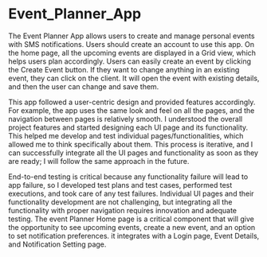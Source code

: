 # Event_Planner_App

The Event Planner App allows users to create and manage personal events with SMS notifications. Users should create an account to use this app. On the home page, all the upcoming events are displayed in a Grid view, which helps users plan accordingly. Users can easily create an event by clicking the Create Event button. If they want to change anything in an existing event, they can click on the client. It will open the event with existing details, and then the user can change and save them. 

This app followed a user-centric design and provided features accordingly. For example, the app uses the same look and feel on all the pages, and the navigation between pages is relatively smooth. I understood the overall project features and started designing each UI page and its functionality. This helped me develop and test individual pages/functionalities, which allowed me to think specifically about them. This process is iterative, and I can successfully integrate all the UI pages and functionality as soon as they are ready; I will follow the same approach in the future.

End-to-end testing is critical because any functionality failure will lead to app failure, so I developed test plans and test cases, performed test executions, and took care of any test failures. Individual UI pages and their functionality development are not challenging, but integrating all the functionality with proper navigation requires innovation and adequate testing.  The event Planner Home page is a critical component that will give the opportunity to see upcoming events, create a new event, and an option to set notification preferences. it integrates with a Login page, Event Details, and Notification Setting page.
